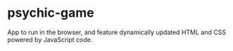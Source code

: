 # psychic-game
App to run in the browser, and feature dynamically updated HTML and CSS powered by JavaScript code.
